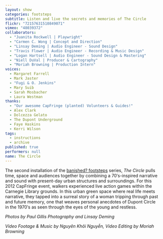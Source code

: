 ```yaml
---
layout: show
categories: footsteps
subtitle: Listen and live the secrets and memories of The Circle
flickr: "72157631510849071"
vimeo: "48039372"
collaborators: 
  - "Juanita Rockwell | Playwright"
  - "Carmen C. Wong | Concept and Direction"
  - "Linsay Deming | Audio Engineer - Sound Design"
  - "Travis Flower | Audio Engineer - Recording & Music Design"
  - "Logan Hartsell | Audio Engineer - Sound Design & Mastering"
  - "Niell DuVal | Producer & Cartography"
  - "Moriah Browning | Production Intern"
voices: 
  - Margaret Farrell
  - Mark Jaster
  - "Fugi & O. Jenkins"
  - Mary Suib
  - Sarah Mosbacher
  - Laura Westman
thanks: 
  - "Our awesome CapFringe (planted) Volunteers & Guides!"
  - Alex Clark
  - Dolcezza Gelato
  - The Dupont Underground
  - Faye Haskins
  - Kerri Wilson
tags: 
  - instructions
  - archive
published: true
performers: null
name: The Circle
---
```


The second installation of the [banished? footsteps](/footsteps) series, _The Circle_ pulls time, space and audiences together by combining a 70′s-inspired narrative and sound with present-day urban structures and surroundings. For this 2012 CapFringe event, walkers experienced live action games within the Carnegie Library grounds. In this urban green space where real life meets narrative, they tapped into a surreal story of a woman tripping through past and future memory, one that weaves personal anecdotes of Dupont Circle in the 1970′s as seen through the eyes of the young and restless.

_Photos by Paul Gillis Photography and Linsay Deming_

_Video Footage & Music by Nguyên Khôi Nguyễn, Video Editing by Moriah Browning_